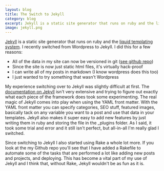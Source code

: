 ```yaml
---              
layout: blog
title: The Switch to Jekyll
category: blog
excerpt: Jekyll is a static site generator that runs on ruby and the liquid templating system. I recently switched from Wordpress to Jekyll.
image: jekyll.png
---
```

[Jekyll](http://jekyllrb.com/) is a static site generator that runs on ruby and the [liquid templating system](http://liquidmarkup.org/). I recently switched from Wordpress to Jekyll. I did this for a few reasons:

* All of the data in my site can now be versioned in git ([see github repo](https://github.com/braznaavtrav/travmckinney-jekyll))
* Since the site is now just static html files, it's virtually hack-proof
* I can write all of my posts in markdown (I know wordpress does this too)
* I just wanted to try something that wasn't Wordpress

My experience switching over to Jekyll was slightly difficult at first. The [documentation on Jekyll](https://github.com/mojombo/jekyll/wiki) isn't very extensive and trying to figure out exactly what each piece of the framework does took some experimenting. The real magic of Jekyll comes into play when using the YAML front matter. With the YAML front matter you can specify categories, SEO stuff, featured images, basically tack on any variable you want to a post and use that data in your templates. Jekyll also makes it super easy to add new features by just writing them in ruby and storing the file in the \_plugins folder. As I said, it took some trial and error and it still isn't perfect, but all-in-all I'm really glad I switched.

Since switching to Jekyll I also started using Rake a whole lot more. If you look at the my Github repo you'll see that I have added a Rakefile to automate some of the tasks that are performed a lot like adding new posts and projects, and deploying. This has become a vital part of my use of Jekyll and I think that, without Rake, Jekyll wouldn't be as fun as it is.